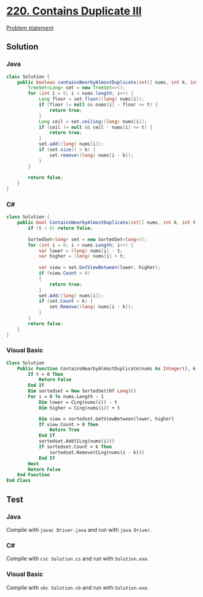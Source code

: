 # [220. Contains Duplicate III][title]

[Problem statement][title]

## Solution

### Java

```java
class Solution {
    public boolean containsNearbyAlmostDuplicate(int[] nums, int k, int t) {
        TreeSet<Long> set = new TreeSet<>();
        for (int i = 0; i < nums.length; i++) {
            Long floor = set.floor((long) nums[i]);
            if (floor != null && nums[i] - floor <= t) {
                return true;
            }
            Long ceil = set.ceiling((long) nums[i]);
            if (ceil != null && ceil - nums[i] <= t) {
                return true;
            }
            set.add((long) nums[i]);
            if (set.size() > k) {
                set.remove((long) nums[i - k]);
            }
        }
        
        return false;
    }
}
```

### C#

```c#
class Solution {
    public bool ContainsNearbyAlmostDuplicate(int[] nums, int k, int t) {
        if (t < 0) return false;
        
        SortedSet<long> set = new SortedSet<long>();
        for (int i = 0; i < nums.Length; i++) {
            var lower = (long) nums[i] - t;
            var higher = (long) nums[i] + t;
            
            var view = set.GetViewBetween(lower, higher);
            if (view.Count > 0)
            {
                return true;
            }
            set.Add((long) nums[i]);
            if (set.Count > k) {
                set.Remove((long) nums[i - k]);
            }
        }
        return false;
    }
}
```

### Visual Basic

```vb
Class Solution 
	Public Function ContainsNearbyAlmostDuplicate(nums As Integer(), k As Integer, t As Integer) As Boolean
		If t < 0 Then
			Return False
		End If
		Dim sortedset = New SortedSet(Of Long)()
		For i = 0 To nums.Length - 1
			Dim lower = CLng(nums(i)) - t
			Dim higher = CLng(nums(i)) + t

			Dim view = sortedset.GetViewBetween(lower, higher)
			If view.Count > 0 Then
				Return True
			End If
			sortedset.Add(CLng(nums(i)))
			If sortedset.Count > k Then
				sortedset.Remove(CLng(nums(i - k)))
			End If
		Next
		Return False
	End Function
End Class
```

## Test

### Java

Compile with `javac Driver.java` and run with `java Driver`.

### C#

Compile with `csc Solution.cs` and run with `Solution.exe`.

### Visual Basic

Compile with `vbc Solution.vb` and run with `Solution.exe`.

[title]: https://leetcode.com/problems/contains-duplicate-iii/
